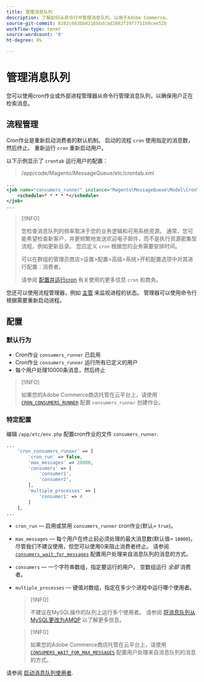 ```yaml
---
title: 管理消息队列
description: 了解如何从命令行中管理消息队列，以用于Adobe Commerce。
source-git-commit: 8102c083bb0216bbdcad2882f39f7711b9cee52b
workflow-type: tm+mt
source-wordcount: '0'
ht-degree: 0%

---
```



# 管理消息队列

您可以使用cron作业或外部进程管理器从命令行管理消息队列，以确保用户正在检索消息。

## 流程管理

Cron作业是重新启动消费者的默认机制。 启动的流程 `cron` 使用指定的消息数，然后终止。 重新运行 `cron` 重新启动用户。

以下示例显示了 `crontab` 运行用户的配置：

> /app/code/Magento/MessageQueue/etc/crontab.xml

```xml
...
<job name="consumers_runner" instance="Magento\MessageQueue\Model\Cron\ConsumersRunner" method="run">
    <schedule>* * * * *</schedule>
</job>
...
```

>[!INFO]
>
>您检查消息队列的频率取决于您的业务逻辑和可用系统资源。 通常，您可能希望检查新客户，并更频繁地发送欢迎电子邮件，而不是执行资源密集型流程，例如更新目录。 您应定义 `cron` 根据您的业务需要安排时间。
>
>可以在群组的管理员商店>设置>配置>高级>系统>开机配置选项中对其进行配置：消费者。
>
>请参阅 [配置并运行cron](../cli/configure-cron-jobs.md) 有关使用的更多信息 `cron` 和商务。

您还可以使用流程管理器，例如 [主管](http://supervisord.org/index.html) 来监视进程的状态。 管理器可以使用命令行根据需要重新启动进程。

## 配置

### 默认行为

- Cron作业 `consumers_runner` 已启用
- Cron作业 `consumers_runner` 运行所有已定义的用户
- 每个用户处理10000条消息，然后终止

>[!INFO]
>
>如果您的Adobe Commerce商店托管在云平台上，请使用 [`CRON_CONSUMERS_RUNNER`](https://experienceleague.adobe.com/docs/commerce-cloud-service/user-guide/configure/env/stage/variables-deploy.html#cron_consumers_runner) 配置 `consumers_runner` 创建作业。

### 特定配置

编辑 `/app/etc/env.php` 配置cron作业的文件 `consumers_runner`.

```php
...
    'cron_consumers_runner' => [
        'cron_run' => false,
        'max_messages' => 20000,
        'consumers' => [
            'consumer1',
            'consumer2',
        ],
        'multiple_processes' => [
            'consumer1' => 4
        ]
    ],
...
```

- `cron_run`  — 启用或禁用 `consumers_runner` cron作业(默认= `true`)。
- `max_messages`  — 每个用户在终止前必须处理的最大消息数(默认值= `10000`)。 尽管我们不建议使用，但您可以使用0来阻止消费者终止。 请参阅 [`consumers_wait_for_messages`](../reference/config-reference-envphp.md#consumerswaitformessages) 配置用户处理来自消息队列的消息的方式。
- `consumers`  — 一个字符串数组，指定要运行的用户。 空数组运行 *全部* 消费者。
- `multiple_processes`  — 键值对数组，指定在多少个进程中运行哪个使用者。

   >[!INFO]
   >
   >不建议在MySQL操作的队列上运行多个使用者。 请参阅 [将消息队列从MySQL更改为AMQP](https://developer.adobe.com/commerce/php/development/components/message-queues/#change-message-queue-from-mysql-to-amqp) 以了解更多信息。

   >[!INFO]
   >
   >如果您的Adobe Commerce商店托管在云平台上，请使用 [`CONSUMERS_WAIT_FOR_MAX_MESSAGES`](https://experienceleague.adobe.com/docs/commerce-cloud-service/user-guide/configure/env/stage/variables-deploy.html#consumers_wait_for_max_messages) 配置用户处理来自消息队列的消息的方式。

请参阅 [启动消息队列使用者](../cli/start-message-queues.md).
